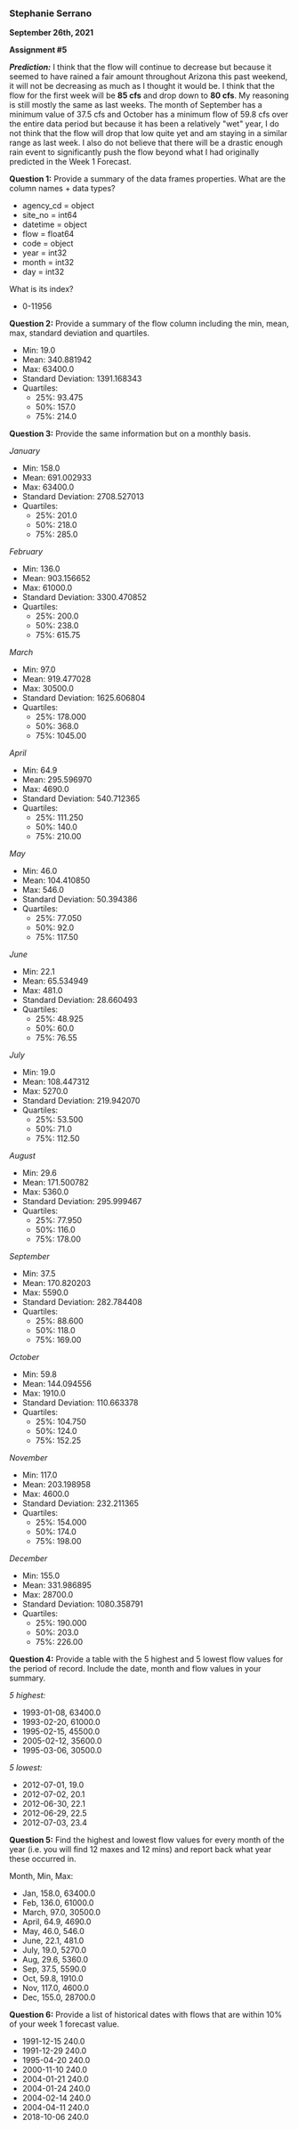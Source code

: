 ### Stephanie Serrano
**September 26th, 2021**

**Assignment #5**

***Prediction:***
I think that the flow will continue to decrease but because it seemed to have rained a fair amount throughout Arizona this past weekend, it will not be decreasing as much as I thought it would be. I think that the flow for the first week will be **85 cfs** and drop down to **80 cfs**. My reasoning is still mostly the same as last weeks. The month of September has a minimum value of 37.5 cfs and October has a minimum flow of 59.8 cfs over the entire data period but because it has been a relatively "wet" year, I do not think that the flow will drop that low quite yet and am staying in a similar range as last week. I also do not believe that there will be a drastic enough rain event to significantly push the flow beyond what I had originally predicted in the Week 1 Forecast. 

**Question 1:** Provide a summary of the data frames properties.
What are the column names + data types?
- agency_cd = object
- site_no = int64
- datetime = object
- flow = float64
- code = object
- year = int32
- month = int32
- day = int32

What is its index?
- 0-11956

**Question 2:** Provide a summary of the flow column including the min, mean, max, standard deviation and quartiles.
- Min: 19.0
- Mean: 340.881942
- Max: 63400.0
- Standard Deviation: 1391.168343
- Quartiles:
  - 25%: 93.475
  - 50%: 157.0
  - 75%: 214.0

**Question 3:** Provide the same information but on a monthly basis.

*January*
- Min: 158.0
- Mean: 691.002933
- Max: 63400.0
- Standard Deviation: 2708.527013
- Quartiles:
  - 25%: 201.0
  - 50%: 218.0
  - 75%: 285.0

*February*
- Min: 136.0
- Mean: 903.156652
- Max: 61000.0
- Standard Deviation: 3300.470852
- Quartiles:
  - 25%: 200.0
  - 50%: 238.0
  - 75%: 615.75

*March*
- Min: 97.0
- Mean: 919.477028
- Max: 30500.0
- Standard Deviation: 1625.606804
- Quartiles:
  - 25%: 178.000
  - 50%: 368.0
  - 75%: 1045.00

*April*
- Min: 64.9
- Mean: 295.596970
- Max: 4690.0
- Standard Deviation: 540.712365
- Quartiles:
  - 25%: 111.250
  - 50%: 140.0
  - 75%: 210.00

*May*
- Min: 46.0
- Mean: 104.410850
- Max: 546.0
- Standard Deviation: 50.394386
- Quartiles:
  - 25%: 77.050
  - 50%: 92.0
  - 75%: 117.50

*June*
- Min: 22.1
- Mean: 65.534949
- Max: 481.0
- Standard Deviation: 28.660493
- Quartiles:
  - 25%: 48.925
  - 50%: 60.0
  - 75%: 76.55

*July*
- Min: 19.0
- Mean: 108.447312
- Max: 5270.0
- Standard Deviation: 219.942070
- Quartiles:
   - 25%: 53.500
  - 50%: 71.0
  - 75%: 112.50

*August*
- Min: 29.6
- Mean: 171.500782
- Max: 5360.0
- Standard Deviation: 295.999467
- Quartiles:
  - 25%: 77.950
  - 50%: 116.0
  - 75%: 178.00

*September*
- Min: 37.5
- Mean: 170.820203
- Max: 5590.0
- Standard Deviation: 282.784408
- Quartiles:
  - 25%: 88.600
  - 50%: 118.0
  - 75%: 169.00

*October*
- Min: 59.8
- Mean: 144.094556
- Max: 1910.0
- Standard Deviation: 110.663378
- Quartiles:
  - 25%: 104.750
  - 50%: 124.0
  - 75%: 152.25

*November*
- Min: 117.0
- Mean: 203.198958
- Max: 4600.0
- Standard Deviation: 232.211365
- Quartiles:
  - 25%: 154.000
  - 50%: 174.0
  - 75%: 198.00

*December*
- Min: 155.0
- Mean: 331.986895
- Max: 28700.0
- Standard Deviation: 1080.358791
- Quartiles:
  - 25%: 190.000
  - 50%: 203.0
  - 75%: 226.00

**Question 4:** Provide a table with the 5 highest and 5 lowest flow values for the period of record. Include the date, month and flow values in your summary.

*5 highest:*
- 1993-01-08, 63400.0
- 1993-02-20, 61000.0
- 1995-02-15, 45500.0
- 2005-02-12, 35600.0
- 1995-03-06, 30500.0

*5 lowest:*
- 2012-07-01, 19.0
- 2012-07-02, 20.1
- 2012-06-30, 22.1
- 2012-06-29, 22.5
- 2012-07-03, 23.4

**Question 5:** Find the highest and lowest flow values for every month of the year (i.e. you will find 12 maxes and 12 mins) and report back what year these occurred in.

Month, Min, Max:
- Jan, 158.0, 63400.0
- Feb, 136.0, 61000.0
- March, 97.0, 30500.0
- April, 64.9, 4690.0
- May, 46.0, 546.0
- June, 22.1, 481.0
- July, 19.0, 5270.0
- Aug, 29.6, 5360.0
- Sep, 37.5, 5590.0
- Oct, 59.8, 1910.0
- Nov, 117.0, 4600.0
- Dec, 155.0, 28700.0

**Question 6:** Provide a list of historical dates with flows that are within 10% of your week 1 forecast value.

- 1991-12-15  240.0
- 1991-12-29  240.0     
- 1995-04-20  240.0  
- 2000-11-10  240.0     
- 2004-01-21  240.0    
- 2004-01-24  240.0    
- 2004-02-14  240.0     
- 2004-04-11  240.0    
- 2018-10-06  240.0
